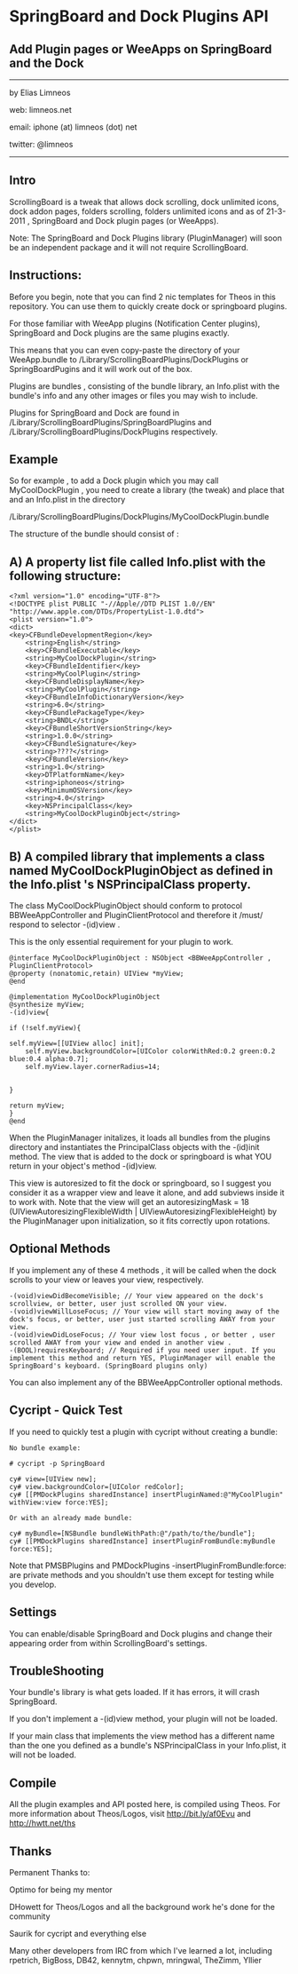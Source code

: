 SpringBoard and Dock Plugins API
==============

Add Plugin pages or WeeApps on SpringBoard and the Dock
-------------------------------------------------------
_____

by Elias Limneos

web: limneos.net

email: iphone (at) limneos (dot) net

twitter: @limneos
_____

Intro
-----

ScrollingBoard is a tweak that allows dock scrolling, dock unlimited icons, dock addon pages, folders scrolling, folders unlimited icons 
and as of 21-3-2011 , SpringBoard and Dock plugin pages (or WeeApps).


Note: The SpringBoard and Dock Plugins library (PluginManager) will soon be an independent package and it will not require ScrollingBoard.


Instructions:
-------------

Before you begin, note that you can find 2 nic templates for Theos in this repository. You can use them to quickly create dock or springboard plugins.

For those familiar with WeeApp plugins (Notification Center plugins), SpringBoard and Dock plugins are the same plugins exactly.

This means that you can even copy-paste the directory of your WeeApp.bundle to /Library/ScrollingBoardPlugins/DockPlugins 
or SpringBoardPugins and it will work out of the box.

Plugins are bundles , consisting of the bundle library, an Info.plist with the bundle's info and any other images or files you may wish to include.

Plugins for SpringBoard and Dock are found in /Library/ScrollingBoardPlugins/SpringBoardPlugins and /Library/ScrollingBoardPlugins/DockPlugins respectively.

Example
-------

So for example , to add a Dock plugin which you may call MyCoolDockPlugin , you need to create a library (the tweak) and place that and an Info.plist in the directory 

/Library/ScrollingBoardPlugins/DockPlugins/MyCoolDockPlugin.bundle

The structure of the bundle should consist of : 

A) A property list file called Info.plist with the following structure:
--
	<?xml version="1.0" encoding="UTF-8"?>
	<!DOCTYPE plist PUBLIC "-//Apple//DTD PLIST 1.0//EN" "http://www.apple.com/DTDs/PropertyList-1.0.dtd">
	<plist version="1.0">
	<dict>
	<key>CFBundleDevelopmentRegion</key>
        <string>English</string>
        <key>CFBundleExecutable</key>
        <string>MyCoolDockPlugin</string>
        <key>CFBundleIdentifier</key>
        <string>MyCoolPlugin</string>
        <key>CFBundleDisplayName</key>
        <string>MyCoolPlugin</string>
        <key>CFBundleInfoDictionaryVersion</key>
        <string>6.0</string>
        <key>CFBundlePackageType</key>
        <string>BNDL</string>
        <key>CFBundleShortVersionString</key>
        <string>1.0.0</string>
        <key>CFBundleSignature</key>
        <string>????</string>
        <key>CFBundleVersion</key>
        <string>1.0</string>
        <key>DTPlatformName</key>
        <string>iphoneos</string>
        <key>MinimumOSVersion</key>
        <string>4.0</string>
        <key>NSPrincipalClass</key>
        <string>MyCoolDockPluginObject</string>
	</dict>
	</plist>
B) A compiled library that implements a class named MyCoolDockPluginObject as defined in the Info.plist 's NSPrincipalClass property.
--

The class MyCoolDockPluginObject should conform to protocol BBWeeAppController and  PluginClientProtocol and therefore it /must/ respond to selector -(id)view . 

This is the only essential requirement for your plugin to work. 


	@interface MyCoolDockPluginObject : NSObject <BBWeeAppController , PluginClientProtocol>
	@property (nonatomic,retain) UIView *myView;
	@end

	@implementation MyCoolDockPluginObject
	@synthesize myView;
	-(id)view{

	if (!self.myView){
	
	self.myView=[[UIView alloc] init];
        self.myView.backgroundColor=[UIColor colorWithRed:0.2 green:0.2 blue:0.4 alpha:0.7];
        self.myView.layer.cornerRadius=14;

	
	}
	
	return myView;
	}
	@end

When the PluginManager initalizes, it loads all bundles from the plugins directory and instantiates the PrincipalClass objects with the -(id)init method.
The view that is added to the dock or springboard is what YOU return in your object's method -(id)view.

This view is autoresized to fit the dock or springboard, so I suggest you consider it as a wrapper view and leave it alone, and add subviews inside it to work with.
Note that the view will get an autoresizingMask = 18 (UIViewAutoresizingFlexibleWidth | UIViewAutoresizingFlexibleHeight) by the PluginManager upon initialization, 
so it fits correctly upon rotations.


Optional Methods
----------------
If you implement any of these 4 methods , it will be called when the dock scrolls to your view or leaves your view, respectively.

	-(void)viewDidBecomeVisible; // Your view appeared on the dock's scrollview, or better, user just scrolled ON your view.
	-(void)viewWillLoseFocus; // Your view will start moving away of the dock's focus, or better, user just started scrolling AWAY from your view.
	-(void)viewDidLoseFocus; // Your view lost focus , or better , user scrolled AWAY from your view and ended in another view .
	-(BOOL)requiresKeyboard; // Required if you need user input. If you implement this method and return YES, PluginManager will enable the SpringBoard's keyboard. (SpringBoard plugins only) 

You can also implement any of the BBWeeAppController optional methods.

Cycript - Quick Test
--------------------

If you need to quickly test a plugin with cycript without creating a bundle:
	
	No bundle example:

	# cycript -p SpringBoard
	
	cy# view=[UIView new];
	cy# view.backgroundColor=[UIColor redColor];
	cy# [[PMDockPlugins sharedInstance] insertPluginNamed:@"MyCoolPlugin" withView:view force:YES];
	
	Or with an already made bundle: 
	
	cy# myBundle=[NSBundle bundleWithPath:@"/path/to/the/bundle"];
	cy# [[PMDockPlugins sharedInstance] insertPluginFromBundle:myBundle force:YES];
	
Note that PMSBPlugins and PMDockPlugins -insertPluginFromBundle:force: are private methods and you shouldn't use them
except for testing while you develop.
	
Settings
--------

You can enable/disable SpringBoard and Dock plugins and change their appearing order from within ScrollingBoard's settings.


TroubleShooting
---------------

Your bundle's library is what gets loaded. If it has errors, it will crash SpringBoard.

If you don't implement a -(id)view method, your plugin will not be loaded.

If your main class that implements the view method has a different name than the one you defined as a bundle's NSPrincipalClass in your Info.plist, it will not be loaded.


Compile
-------

All the plugin examples and API posted here, is compiled using Theos. For more information about 
Theos/Logos, visit http://bit.ly/af0Evu and http://hwtt.net/ths


Thanks
------

Permanent Thanks to:

 Optimo for being my mentor

 DHowett for Theos/Logos and all the background work he's done for the community

 Saurik for cycript and everything else
 
 Many other developers from IRC from which I've learned a lot, including
 rpetrich, BigBoss, DB42, kennytm, chpwn, mringwal, TheZimm, Yllier


